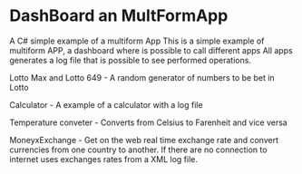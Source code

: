 # DashBoard an MultFormApp
A C# simple example of a multiform App
This is a simple example of multiform APP, a dashboard where is possible to call different apps
All apps generates a log file that is possible to see performed operations.

Lotto Max and Lotto 649  - A random generator of numbers to be bet in Lotto

Calculator - A example of a calculator with a log file

Temperature conveter - Converts from Celsius to Farenheit and vice versa

MoneyxExchange - Get on the web real time exchange rate and convert currencies from one country to another. If there are no connection to internet uses exchanges rates from a XML log file.
